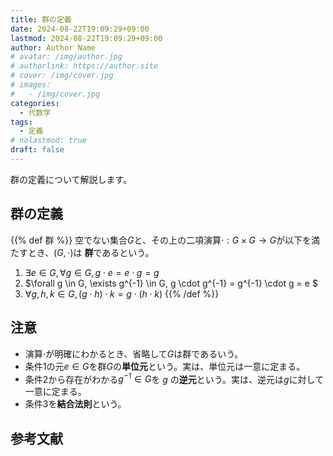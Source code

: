```yaml
---
title: 群の定義
date: 2024-08-22T19:09:29+09:00
lastmod: 2024-08-22T19:09:29+09:00
author: Author Name
# avatar: /img/author.jpg
# authorlink: https://author.site
# cover: /img/cover.jpg
# images:
#   - /img/cover.jpg
categories:
  - 代数学
tags:
  - 定義
# nolastmod: true
draft: false
---
```


群の定義について解説します。

<!--more-->

## 群の定義

{{% def 群 %}}
空でない集合$G$と、その上の二項演算$\cdot: G \times G \to G$が以下を満たすとき、$(G, \cdot)$は **群**であるという。

1. $\exists e \in G, \forall g \in G, g \cdot e = e \cdot g = g$
2. $\forall g \in G, \exists g^{-1} \in G, g \cdot g^{-1} = g^{-1} \cdot g = e $
3. $\forall g, h, k \in G, (g \cdot h) \cdot k = g \cdot (h \cdot k)$
{{% /def %}}

## 注意

- 演算$\cdot$が明確にわかるとき、省略して$G$は群であるいう。
- 条件1の元$e \in G$を群$G$の**単位元**という。実は、単位元は一意に定まる。
- 条件2から存在がわかる$g^{-1} \in G$を $g$ の**逆元**という。実は、逆元は$g$に対して一意に定まる。
- 条件3を**結合法則**という。

## 参考文献
